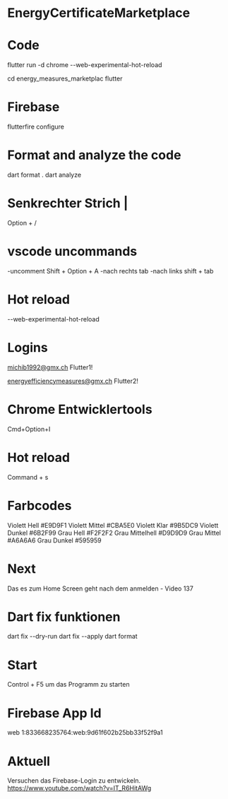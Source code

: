 # EnergyCertificateMarketplace
# Code
flutter run -d chrome --web-experimental-hot-reload

cd energy_measures_marketplac
flutter

# Firebase
flutterfire configure

# Format and analyze the code
dart format .
dart analyze

# Senkrechter Strich |
Option + /

# vscode uncommands
-uncomment
Shift + Option + A
-nach rechts
tab
-nach links
shift + tab

# Hot reload
--web-experimental-hot-reload

# Logins
michib1992@gmx.ch
Flutter1!

energyefficiencymeasures@gmx.ch
Flutter2!

# Chrome Entwicklertools
Cmd+Option+I

# Hot reload
Command + s

# Farbcodes
Violett Hell	#E9D9F1
Violett Mittel	#CBA5E0
Violett Klar	#9B5DC9
Violett Dunkel	#6B2F99
Grau Hell	#F2F2F2
Grau Mittelhell	#D9D9D9
Grau Mittel	#A6A6A6
Grau Dunkel	#595959

# Next
Das es zum Home Screen geht nach dem anmelden - Video 137

# Dart fix funktionen
dart fix --dry-run
dart fix --apply
dart format

# Start
Control + F5 um das Programm zu starten

# Firebase App Id
web       1:833668235764:web:9d61f602b25bb33f52f9a1

# Aktuell
Versuchen das Firebase-Login zu entwickeln.
https://www.youtube.com/watch?v=IT_R6HitAWg